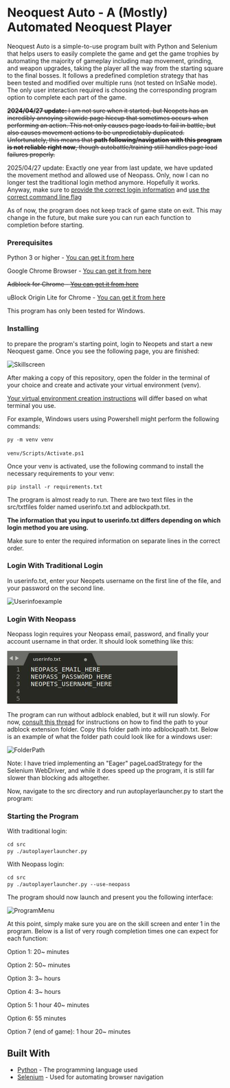 # Neoquest Auto - A (Mostly) Automated Neoquest Player

Neoquest Auto is a simple-to-use program built with Python and Selenium that helps users to easily
complete the game and get the game trophies by automating the majority of gameplay including map movement, grinding,
and weapon upgrades, taking the player all the way from the starting square to the final bosses.
It follows a predefined completion strategy that has been tested and modified over multiple runs
(not tested on InSaNe mode).
The only user interaction required is choosing the corresponding program option to complete
each part of the game.

~~**2024/04/27 update:** I am not sure when it started, but Neopets has an incredibly annoying sitewide page hiccup that sometimes occurs when performing an action.
This not only causes page loads to fail in battle, but also causes movement actions to be unpredictably duplicated.
Unfortunately, this means that **path following/navigation with this program is not reliable right now**, though autobattle/training still handles page load failures properly.~~

2025/04/27 update: Exactly one year from last update, we have updated the movement method and
allowed use of Neopass. Only, now I can no longer test the traditional login method anymore.
Hopefully it works. Anyway, make sure to [provide the correct login information](#login-with-neopass) and [use the correct command line flag](#starting-the-program)

As of now, the program does not keep track of game state on exit.
This may change in the future, but make sure you can run each function to completion before starting.

### Prerequisites

Python 3 or higher - [You can get it from here](https://www.python.org/downloads/)

Google Chrome Browser - [You can get it from here](https://www.google.com/intl/en_ca/chrome/)

~~Adblock for Chrome - [You can get it from here](https://chrome.google.com/webstore/detail/adblock-%E2%80%94-best-ad-blocker/gighmmpiobklfepjocnamgkkbiglidom)~~

uBlock Origin Lite for Chrome - [You can get it from here](https://chromewebstore.google.com/detail/ublock-origin-lite/ddkjiahejlhfcafbddmgiahcphecmpfh)

This program has only been tested for Windows.

### Installing

to prepare the program's starting point, login to Neopets and start a new Neoquest game. Once you see the following
page, you are finished:

![Skillscreen](readmeresources/skillscreen.jpg)

After making a copy of this repository, open the folder in the terminal of your choice and create and activate your
virtual environment (venv).

[Your virtual environment creation instructions](https://docs.python.org/3/library/venv.html) will differ based on
what terminal you use.

For example, Windows users using Powershell might perform the following commands:

```
py -m venv venv

venv/Scripts/Activate.ps1
```

Once your venv is activated, use the following command to install the necessary requirements to
your venv:

```
pip install -r requirements.txt
```

The program is almost ready to run. There are two text files in the src/txtfiles folder named userinfo.txt and
adblockpath.txt.

**The information that you input to userinfo.txt differs depending on which login method you are
using.**

Make sure to enter the required information on separate lines in the correct order.

### Login With Traditional Login

In userinfo.txt, enter your Neopets username on the first line of the file,
and your password on the second line.

![Userinfoexample](readmeresources/userinfoexample.jpg)

### Login With Neopass

Neopass login requires your Neopass email, password, and finally your account username in that
order. It should look something like this:

![NeopassInfoExample](readmeresources/neopassinfoexample.jpg)

The program can run without adblock enabled, but it will run slowly.
For now, [consult this thread](https://www.reddit.com/r/learnpython/comments/4zzn69/how_do_i_get_adblockplus_to_work_with_selenium/)
for instructions on how to find the path to your adblock extension folder.
Copy this folder path into adblockpath.txt.
Below is an example of what the folder path could look like for a windows user:

![FolderPath](readmeresources/extensionfolderexample.jpg)

Note: I have tried implementing an "Eager" pageLoadStrategy for the Selenium WebDriver,
and while it does speed up the program, it is still far slower than blocking ads altogether.

Now, navigate to the src directory and run autoplayerlauncher.py to start the program:

### Starting the Program

With traditional login:

```
cd src
py ./autoplayerlauncher.py
```

With Neopass login:

```
cd src
py ./autoplayerlauncher.py --use-neopass
```

The program should now launch and present you the following interface:

![ProgramMenu](readmeresources/programmenuexample.jpg)

At this point, simply make sure you are on the skill screen and enter 1 in the program.
Below is a list of very rough completion times one can expect for each function:

Option 1: 20~ minutes

Option 2: 50~ minutes

Option 3: 3~ hours

Option 4: 3~ hours

Option 5: 1 hour 40~ minutes

Option 6: 55 minutes

Option 7 (end of game): 1 hour 20~ minutes

## Built With

- [Python](https://www.python.org) - The programming language used
- [Selenium](https://www.selenium.dev) - Used for automating browser navigation
